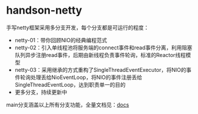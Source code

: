 # handson-netty
手写netty框架采用多分支开发，每个分支都是可运行的程度：
- netty-01：带你回顾NIO的经典编程范式
- netty-02：引入单线程池将服务端的connect事件和read事件分离，利用阻塞队列异步注册read事件，后期由新线程负责事件轮询，标准的Reactor线程模型
- netty-03：采用继承的方式重构了SingleThreadEventExecutor，将NIO的事件轮询处理丢给NioEventLoop，将NIO的事件注册丢给SingleThreadEventLoop，达到职责单一的目的
- 更多分支，持续更新中

main分支涵盖以上所有分支功能，全量文档见：[docs](docs)

